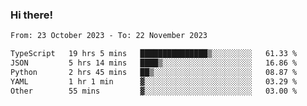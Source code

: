 ### Hi there!

<!--START_SECTION:waka-->

```txt
From: 23 October 2023 - To: 22 November 2023

TypeScript   19 hrs 5 mins   ███████████████▒░░░░░░░░░   61.33 %
JSON         5 hrs 14 mins   ████▒░░░░░░░░░░░░░░░░░░░░   16.86 %
Python       2 hrs 45 mins   ██▒░░░░░░░░░░░░░░░░░░░░░░   08.87 %
YAML         1 hr 1 min      ▓░░░░░░░░░░░░░░░░░░░░░░░░   03.29 %
Other        55 mins         ▓░░░░░░░░░░░░░░░░░░░░░░░░   03.00 %
```

<!--END_SECTION:waka-->

